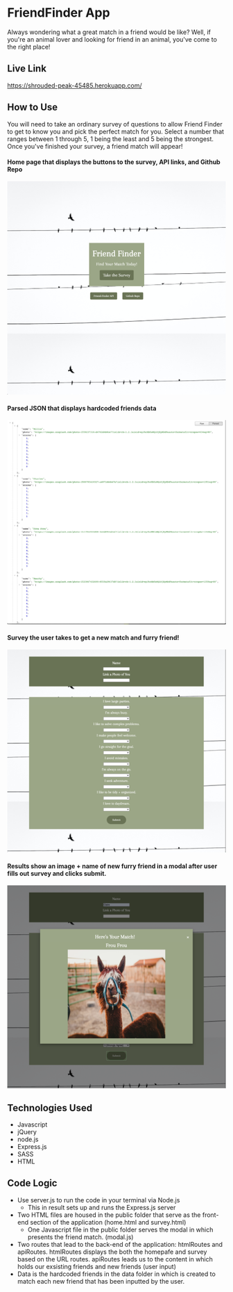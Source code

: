 # FriendFinder App

Always wondering what a great match in a friend would be like? Well, if you're an animal lover and looking for friend in an animal, you've come to the right place!

## Live Link

https://shrouded-peak-45485.herokuapp.com/

## How to Use

You will need to take an ordinary survey of questions to allow Friend Finder to get to know you and pick the perfect match for you. Select a number that ranges between 1 through 5, 1 being the least and 5 being the strongest. Once you've finished your survey, a friend match will appear!

#### Home page that displays the buttons to the survey, API links, and Github Repo

![](app/public/images/home.png)

#### Parsed JSON that displays hardcoded friends data

![](app/public/images/jsondata.png)

#### Survey the user takes to get a new match and furry friend!

![](app/public/images/survey.png)

#### Results show an image + name of new furry friend in a modal after user fills out survey and clicks submit.

![](app/public/images/match.png)

## Technologies Used

- Javascript
- jQuery
- node.js
- Express.js
- SASS
- HTML

## Code Logic

- Use server.js to run the code in your terminal via Node.js
  - This in result sets up and runs the Express.js server
- Two HTML files are housed in the public folder that serve as the front-end section of the application (home.html and survey.html)
  - One Javascript file in the public folder serves the modal in which presents the friend match. (modal.js)
- Two routes that lead to the back-end of the application: htmlRoutes and apiRoutes. htmlRoutes displays the both the homepafe and survey based on the URL routes. apiRoutes leads us to the content in which holds our exsisting friends and new friends (user input)
- Data is the hardcoded friends in the data folder in which is created to match each new friend that has been inputted by the user.
